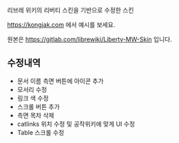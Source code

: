 리브레 위키의 리버티 스킨을 기반으로 수정한 스킨

<https://kongjak.com> 에서 예시를 보세요.

원본은 <https://gitlab.com/librewiki/Liberty-MW-Skin> 입니다.

## 수정내역
- 문서 이름 측면 버튼에 아이콘 추가
- 모서리 수정
- 링크 색 수정
- 스크롤 버튼 추가
- 측면 목차 삭제
- catlinks 위치 수정 및 공작위키에 맞게 UI 수정
- Table 스크롤 수정
